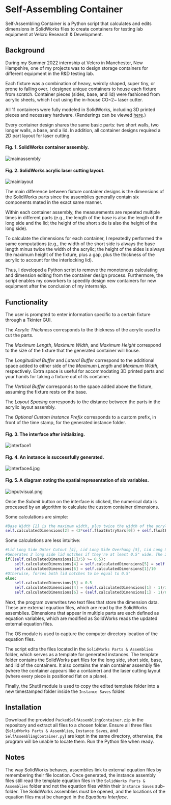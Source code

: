 # Self-Assembling Container
Self-Assembling Container is a Python script that calculates and edits dimensions in SolidWorks files to create containers for testing lab equipment at Velcro Research & Development.

## Background
During my Summer 2022 internship at Velcro in Manchester, New Hampshire, one of my projects was to design storage containers for different equipment in the R&D testing lab.

Each fixture was a combination of heavy, weirdly shaped, super tiny, or prone to falling over. I designed unique containers to house each fixture from scratch. Container pieces (sides, base, and lid) were fashioned from acrylic sheets, which I cut using the in-house CO~2~ laser cutter. 

All 11 containers were fully modeled in SolidWorks, including 3D printed pieces and necessary hardware. (Renderings can be viewed [here](https://lancefeig.github.io/#velcro-summer-2022---solidworks-renderings-for-testing-lab-fixture-containers).)

Every container design shares the same basic parts: two short walls, two longer walls, a base, and a lid. In addition, all container designs required a 2D part layout for laser cutting.

#### Fig. 1. SolidWorks container assembly.
![mainassembly](https://github.com/lancefeig/velcro-self-assembling-container/blob/main/img/mainassembly.PNG?raw=true)

#### Fig. 2. SolidWorks acrylic laser cutting layout.
![mainlayout](https://github.com/lancefeig/velcro-self-assembling-container/blob/main/img/mainlayout.PNG?raw=true)

The main difference between fixture container designs is the dimensions of the SolidWorks parts since the assemblies generally contain six components mated in the exact same manner.

Within each container assembly, the measurements are repeated multiple times in different parts (e.g., the length of the base is also the length of the long side and the lid; the height of the short side is also the height of the long side).

To calculate the dimensions for each container, I repeatedly performed the same computations (e.g., the width of the short side is always the base length minus twice the width of the acrylic; the height of the sides is always the maximum height of the fixture, plus a gap, plus the thickness of the acrylic to account for the interlocking lid).

Thus, I developed a Python script to remove the monotonous calculating and dimension editing from the container design process. Furthermore, the script enables my coworkers to speedily design new containers for new equipment after the conclusion of my internship.

## Functionality
The user is prompted to enter information specific to a certain fixture through a Tkinter GUI.

The *Acrylic Thickness* corresponds to the thickness of the acrylic used to cut the parts.

The *Maximum Length*, *Maximum Width*, and *Maximum Height* correspond to the size of the fixture that the generated container will house.

The *Longitudinal Buffer* and *Lateral Buffer* correspond to the additional space added to either side of the *Maximum Length* and *Maximum Width*, respectively. Extra space is useful for accommodating 3D printed parts and your hands for taking a fixture out of its container.

The *Vertical Buffer* corresponds to the space added above the fixture, assuming the fixture rests on the base.

The *Layout Spacing* corresponds to the distance between the parts in the acrylic layout assembly.

The *Optional Custom Instance Prefix* corresponds to a custom prefix, in front of the time stamp, for the generated instance folder.

#### Fig. 3. The interface after initializing.
![interface1](https://github.com/lancefeig/velcro-self-assembling-container/blob/main/img/interface1.jpg?raw=true)

#### Fig. 4. An instance is successfully generated.
![interface4.jpg](https://github.com/lancefeig/velcro-self-assembling-container/blob/main/img/interface4.jpg?raw=true)

#### Fig. 5. A diagram noting the spatial representation of six variables.
![inputvisual.png](https://github.com/lancefeig/velcro-self-assembling-container/blob/main/img/inputvisual.png?raw=true) 

Once the *Submit* button on the interface is clicked, the numerical data is processed by an algorithm to calculate the custom container dimensions.

Some calculations are simple:
```Python
#Base Width [2] is the maximum width, plus twice the width of the acrylic, plus twice the lateral buffer
self.calculatedDimensions[2] = (2*self.floatEntryVars[0]) + self.floatEntryVars[2] + (2*self.floatEntryVars[5])
```
Some calculations are less intuitive:
```Python
#Lid Long Side Outer Cutout [4], Lid Long Side Overhang [5], Lid Long Side Inner Cutout [6]
#Generates 2 long side lid notches if they're at least 0.5" wide. The 2 notches and 3 cutouts should be equal distance
if((self.calculatedDimensions[1]/5) >= 0.5):
	self.calculatedDimensions[4] = self.calculatedDimensions[5] = self.calculatedDimensions[1]/5
	self.calculatedDimensions[6] = self.calculatedDimensions[1]/10
#Otherwise, forces both lid notches to be equal to 0.5"
else:
	self.calculatedDimensions[5] = 0.5
	self.calculatedDimensions[4] = (self.calculatedDimensions[1] - 1)/3
	self.calculatedDimensions[6] = (self.calculatedDimensions[1] - 1)/6
```
Next, the program overwrites two text files that store the dimension data. These are external equation files, which are read by the SolidWorks assemblies. Dimensions that appear in multiple parts are each defined as equation variables, which are modified as SolidWorks reads the updated external equation files. 

The OS module is used to capture the computer directory location of the equation files.

The script edits the files located in the `SolidWorks Parts & Assemblies` folder, which serves as a template for generated instances. The template folder contains the SolidWorks part files for the long side, short side, base, and lid of the containers. It also contains the main container assembly file (where the container appears like a container) and the laser cutting layout (where every piece is positioned flat on a plane).

Finally, the Shutil module is used to copy the edited template folder into a new timestamped folder inside the `Instance Saves` folder.

## Installation 
Download the provided `PackedSelfAssemblingContainer.zip` in the repository and extract all files to a chosen folder. Ensure all three files (`SolidWorks Parts & Assemblies`, `Instance Saves`, and `SelfAssemblingContainer.py`) are kept in the same directory, otherwise, the program will be unable to locate them. Run the Python file when ready.

## Notes
The way SolidWorks behaves, assemblies link to external equation files by remembering their file location. Once generated, the instance assembly files still read the template equation files in the `SolidWorks Parts & Assemblies` folder and not the equation files within their `Instance Saves` sub-folder. The SolidWorks assemblies must be opened, and the locations of the equation files must be changed in the *Equations Interface*.